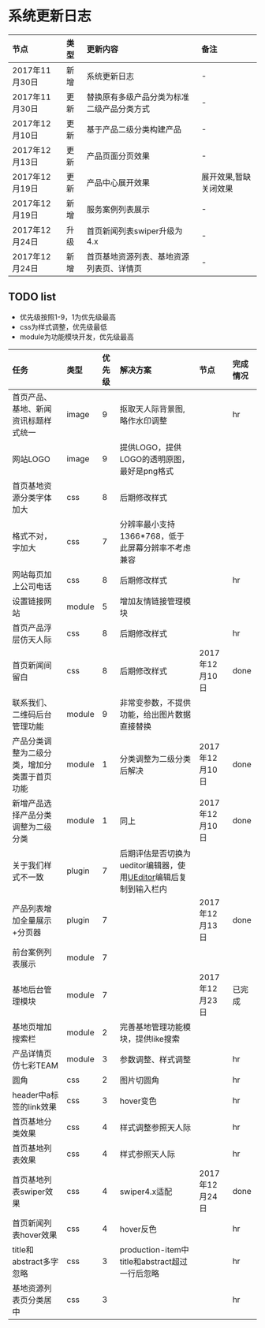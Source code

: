 
# 系统更新日志

|节点|类型|更新内容|备注|
|:---|:---|:---|:---|
|2017年11月30日|新增|系统更新日志|-|
|2017年11月30日|更新|替换原有多级产品分类为标准二级产品分类方式|-|
|2017年12月10日|更新|基于产品二级分类构建产品|-|
|2017年12月13日|更新|产品页面分页效果|-|
|2017年12月19日|更新|产品中心展开效果|展开效果,暂缺关闭效果|
|2017年12月19日|新增|服务案例列表展示|-|
|2017年12月24日|升级|首页新闻列表swiper升级为4.x|-|
|2017年12月24日|新增|首页基地资源列表、基地资源列表页、详情页|-	|


## TODO list
- 优先级按照1-9，1为优先级最高
- css为样式调整，优先级最低
- module为功能模块开发，优先级最高

|任务|类型|优先级|解决方案|节点|完成情况|
|:---|:---|:---|:---|:---|:---|
|首页产品、基地、新闻资讯标题样式统一|image|9|抠取天人际背景图,略作水印调整||hr|
|网站LOGO|image|9|提供LOGO，提供LOGO的透明原图，最好是png格式|||
|首页基地资源分类字体加大|css|8|后期修改样式|||
|格式不对，字加大|css|7|分辨率最小支持1366*768，低于此屏幕分辨率不考虑兼容|||
|网站每页加上公司电话|css|8|后期修改样式||hr|
|设置链接网站|module|5|增加友情链接管理模块|||
|首页产品浮层仿天人际|css|8|后期修改样式||hr|
|首页新闻间留白|css|8|后期修改样式|2017年12月10日|done|
|联系我们、二维码后台管理功能|module|9|非常变参数，不提供功能，给出图片数据直接替换|||
|产品分类调整为二级分类，增加分类置于首页功能|module|1|分类调整为二级分类后解决|2017年12月10日|done|
|新增产品选择产品分类调整为二级分类|module|1|同上|2017年12月10日|done|
|关于我们样式不一致|plugin|7|后期评估是否切换为ueditor编辑器，使用[UEditor](http://ueditor.baidu.com/website/umeditor.html)编辑后复制到输入栏内|||
|产品列表增加全量展示+分页器|plugin|7||2017年12月13日|done|
|前台案例列表展示|module|7|||
|基地后台管理模块|module|7||2017年12月23日|已完成|
|基地页增加搜索栏|module|2|完善基地管理功能模块，提供like搜索|||
|产品详情页仿七彩TEAM|module|3|参数调整、样式调整||hr|
|圆角|css|2|图片切圆角||hr|
|header中a标签的link效果|css|3|hover变色||hr|
|首页基地分类效果|css|4|样式调整参照天人际||hr|
|首页基地列表效果|css|4|样式参照天人际||hr|
|首页基地列表swiper效果|css|4|swiper4.x适配|2017年12月24日|done|
|首页新闻列表hover效果|css|4|hover反色||hr|
|title和abstract多字忽略|css|3|production-item中title和abstract超过一行后忽略||hr|
|基地资源列表页分类居中|css|3|||hr|
